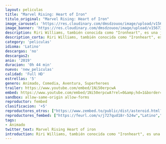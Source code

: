 ```yaml
---
layout: peliculas
title: "Marvel Rising: Heart of Iron"
titulo_original: "Marvel Rising: Heart of Iron"
image_carousel: 'https://res.cloudinary.com/dmsdzouoo/image/upload/v1567310233/marvel-rising-heart-min_zcuzf4.jpg'
image_banner: 'https://res.cloudinary.com/dmsdzouoo/image/upload/v1567310233/5Z2uAUDQkLzewZ6CpWDPn4q9990-min_jker5f.jpg'
description: Riri Williams, también conocida como "Ironheart", es una joven muchacha que tiene problemas para adaptarse a su nuevo instituto, donde no termina de sintonizar con sus compañeros. Sin embargo, todo cambia cuando Hala El Acusador destruye el laboratorio donde trabaja su mejor y único amigo, lo que impulsa a Riri a buscar inspiración en su superhéroe favorito, Iron Man, para tratar de derrotar a Hala y, de paso, salvar a todo el mundo que la rodea.
description_corta: Riri Williams, también conocida como "Ironheart", es una joven muchacha que tiene problemas para adaptarse a su nuevo instituto, donde no termina de sintonizar con sus compañeros. Sin embargo, todo cambia cuando Hala El Acusador destruye el laboratorio donde trabaja su...
category: 'peliculas'
idioma: 'Latino'
descargas: 'no'
descargas2:
anio: '2019'
duracion: '0h 44 min'
nuevo: 'new_peliculas'
calidad: 'Full HD'
estrellas: '5'
genero: Animado, Comedia, Aventura, Superheroes
trailer: https://www.youtube.com/embed/1Ni50erpcwA
embed: https://www.youtube.com/embed/1Ni50erpcwA?rel=0&amp;hd=1&border=0&wmode=opaque&enablejsapi=1&modestbranding=1&controls=1&showinfo=1
sandbox: allow-same-origin allow-forms
reproductor: fembed
clasificacion: '+5'
reproductores_otros: ["https://www.zembed.to/public/dist/asteroid.html?id=be33f0dcd8944067e2342fab67110fd9&title=Marvel%20Rising:%20Heart%20of%20Iron","Latino","https://gdriveplayer.io/embed2.php?link=ZyjOJyrX1KRcY9Kg%252FFkZigId1rW7snNXEBRi1aFlQSuSLN84ex8l0usd%252FYW2VHW2yQQmdVNBrBbS93uzy%252FsV%252BmOfvFivPyLiEmWWHP3tiIfpgfNHA3r2LxuUoO0J5L2%252Fixz6fgvpd68NHYd6b8iAhh6W7XaKKNHA%252B%252BaAE9x40aL81fv8%252BaiR3%252FOQyi3nUggErJuEJju5EO5EAYKzr8wTH%252B","Latino","https://movcloud.net/embed/ly-sEMIz3tA_","Latino","https://mstream.press/wm4dbq7kqwp9","Latino"]
reproductores_fembed: ["https://feurl.com/v/j727qud18r-524w","Latino","https://fembed.live/v/y2ey6sewdkwklzx","Latino"]
tags:
- Animado
twitter_text: Marvel Rising Heart of iron
introduction: Riri Williams, también conocida como "Ironheart", es una joven muchacha que tiene problemas para adaptarse a su nuevo instituto, donde no termina de sintonizar con sus compañeros. Sin embargo, todo cambia cuando Hala El Acusador destruye el laboratorio donde trabaja su...
---
```












